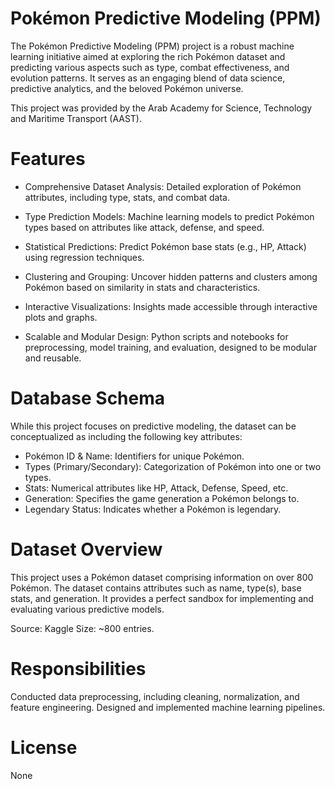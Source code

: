# Pokémon Predictive Modeling (PPM)
The Pokémon Predictive Modeling (PPM) project is a robust machine learning initiative aimed at exploring the rich Pokémon dataset and predicting various aspects such as type, combat effectiveness, and evolution patterns. It serves as an engaging blend of data science, predictive analytics, and the beloved Pokémon universe.

This project was provided by the Arab Academy for Science, Technology and Maritime Transport (AAST).

# Features
- Comprehensive Dataset Analysis:
Detailed exploration of Pokémon attributes, including type, stats, and combat data.

- Type Prediction Models:
Machine learning models to predict Pokémon types based on attributes like attack, defense, and speed.

- Statistical Predictions:
Predict Pokémon base stats (e.g., HP, Attack) using regression techniques.

- Clustering and Grouping:
Uncover hidden patterns and clusters among Pokémon based on similarity in stats and characteristics.

- Interactive Visualizations:
Insights made accessible through interactive plots and graphs.

- Scalable and Modular Design:
Python scripts and notebooks for preprocessing, model training, and evaluation, designed to be modular and reusable.

# Database Schema
While this project focuses on predictive modeling, the dataset can be conceptualized as including the following key attributes:
- Pokémon ID & Name: Identifiers for unique Pokémon.
- Types (Primary/Secondary): Categorization of Pokémon into one or two types.
- Stats: Numerical attributes like HP, Attack, Defense, Speed, etc.
- Generation: Specifies the game generation a Pokémon belongs to.
- Legendary Status: Indicates whether a Pokémon is legendary.

# Dataset Overview
This project uses a Pokémon dataset comprising information on over 800 Pokémon. The dataset contains attributes such as name, type(s), base stats, and generation. It provides a perfect sandbox for implementing and evaluating various predictive models.

Source: Kaggle
Size: ~800 entries.

# Responsibilities
Conducted data preprocessing, including cleaning, normalization, and feature engineering.
Designed and implemented machine learning pipelines.

# License
None
